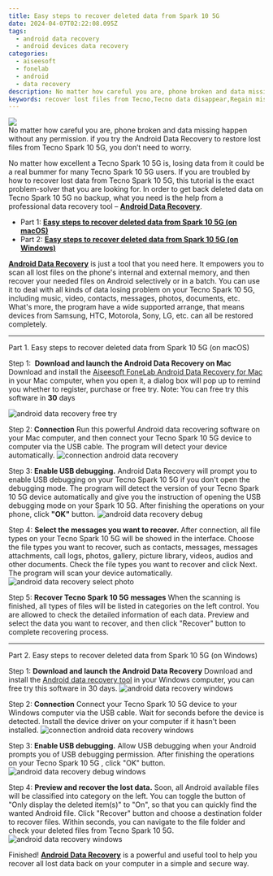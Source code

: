 ```yaml
---
title: Easy steps to recover deleted data from Spark 10 5G
date: 2024-04-07T02:22:08.095Z
tags: 
  - android data recovery
  - android devices data recovery
categories: 
  - aiseesoft
  - fonelab
  - android
  - data recovery
description: No matter how careful you are, phone broken and data missing happen without any permission. if you try the Android Data Recovery to restore lost files from Tecno Spark 10 5G, you don’t need to worry.
keywords: recover lost files from Tecno,Tecno data disappear,Regain missing files on Tecno,Tecno Spark 10 5G data recovery,Spark 10 5G data disappear,broken Tecno data recovery solution,how to recover data Tecno Spark 10 5G,extract data from water damaged phone Tecno Spark 10 5G,how to recover data in Tecno,recover data from Tecno Spark 10 5G,how to refind deleted data from Tecno Spark 10 5G,how to get data back from Tecno
---
```


<img src="https://img0mobiles.techidaily.com/images/best-assets/devices/tecno/tecno-spark-10-5g/5.jpg" class="atpl-imgstyle"  />

<div class="atpl-content atpl-for-fonelab-android recover-data">

<div class="atpl-post-description-part-1">
No matter how careful you are, phone broken and data missing happen without any permission. if you try the Android Data Recovery to restore lost files from Tecno Spark 10 5G, you don’t need to worry.
</div>
<div class="atpl-post-device-model-description">

</div>




<div class="atpl-post-description-part-2">
<div class="tpl-content-sub-paragraph-normal">
  <p>
    No matter how excellent a Tecno Spark 10 5G is, losing data from it could be a real bummer for many Tecno Spark 10 5G users. If you are troubled by how to recover lost data from Tecno Spark 10 5G, this tutorial is the exact problem-solver that you are looking for. In order to get back deleted data on Tecno Spark 10 5G no backup, what you need is the help from a professional data recovery tool – <a href="https://tools.techidaily.com/aiseesoft-android-data-recovery/" ><strong>Android Data Recovery</strong></a>.
  </p>
</div>
</div>


<ul>
  <li>Part 1: <strong><a href="#p1">Easy steps to recover deleted data from Spark 10 5G (on macOS)</a></strong></li>
  <li>Part 2: <strong><a href="#p2">Easy steps to recover deleted data from Spark 10 5G (on Windows)</a></strong></li>
</ul>


<div class="atpl-post-description-part-3">
<div class="tpl-content-sub-paragraph-normal">
  <p>
    <a href="https://tools.techidaily.com/aiseesoft-android-data-recovery/" ><strong>Android Data Recovery</strong></a> is just a tool that you need here. It empowers you to scan all lost files on the phone's internal and external memory, and then recover your needed files on Android selectively or in a batch. You can use it to deal with all kinds of data losing problem on your Tecno Spark 10 5G, including music, video, contacts, messages, photos, documents, etc. What's more, the program have a wide supported arrange, that means devices from Samsung, HTC, Motorola, Sony, LG, etc. can all be restored completely.
  </p>
</div>
</div>


<!-- Part 1 -->
<a id="p1" name="p1" ></a><hr>

<div>
  <span class="atpl-step-part-style">Part 1. Easy steps to recover deleted data from Spark 10 5G (on macOS)</span>
</div>  

<span class="atpl-stepstyle-a"><span>Step 1: </span></span> <strong>Download and launch the Android Data Recovery on Mac</strong>
Download and install the <a href="https://tools.techidaily.com/aiseesoft-android-data-recovery-for-mac/" >Aiseesoft FoneLab Android Data Recovery for Mac</a> in your Mac computer, when you open it, a dialog box will pop up to remind you whether to register, purchase or free try.
Note: You can free try this software in <strong>30</strong> days

<img src="https://tools.techidaily.com/images/apps/aiseesoft/android-data-recovery/mac-free-try.png" class="atpl-imgstyle" alt="android data recovery free try" />

<span class="atpl-stepstyle-a"><span>Step 2: </span></span> <strong>Connection</strong>
Run this powerful Android data recovering software on your Mac computer, and then connect your Tecno Spark 10 5G device to computer via the USB cable. The program will detect your device automatically.
<img src="https://tools.techidaily.com/images/apps/aiseesoft/android-data-recovery/mac-connection-interface.jpg" class="atpl-imgstyle" alt="connection android data recovery" />

<span class="atpl-stepstyle-a"><span>Step 3: </span></span> <strong>Enable USB debugging.</strong>
Android Data Recovery will prompt you to enable USB debugging on your Tecno Spark 10 5G  if you don't open the debugging mode. The program will detect the version of your Tecno Spark 10 5G device automatically and give you the instruction of opening the USB debugging mode on your Spark 10 5G. After finishing the operations on your phone, click <strong>"OK"</strong> button.
<img src="https://tools.techidaily.com/images/apps/aiseesoft/android-data-recovery/mac-android-usb-debug.jpg"  class="atpl-imgstyle" alt="android data recovery debug" />

<span class="atpl-stepstyle-a"><span>Step 4: </span></span> <strong>Select the messages you want to recover.</strong>
After connection, all file types on your Tecno Spark 10 5G will be showed in the interface. Choose the file types you want to recover, such as contacts, messages, messages attachments, call logs, photos, gallery, picture library, videos, audios and other documents. Check the file types you want to recover and click Next. The program will scan your device automatically.
<img src="https://tools.techidaily.com/images/apps/aiseesoft/android-data-recovery/mac-choose-type-photos.jpg" class="atpl-imgstyle" alt="android data recovery select photo" />

<span class="atpl-stepstyle-a"><span>Step 5: </span></span> <strong>Recover Tecno Spark 10 5G messages</strong>
When the scanning is finished, all types of files will be listed in categories on the left control. You are allowed to check the detailed information of each data. Preview and select the data you want to recover, and then click "Recover" button to complete recovering process.


<a id="p2" name="p2"></a><hr>

<!-- Part 2 -->
<div>
  <span class="atpl-step-part-style">Part 2. Easy steps to recover deleted data from Spark 10 5G (on Windows)</span>
</div>

<span class="atpl-stepstyle-a"><span>Step 1: </span></span> <strong>Download and launch the Android Data Recovery</strong>
Download and install the <a href="https://tools.techidaily.com/aiseesoft-android-data-recovery-for-win/" >Android data recovery tool</a> in your Windows computer, you can free try this software in 30 days.
<img src="https://tools.techidaily.com/images/apps/aiseesoft/android-data-recovery/win-start-interface.png"  class="atpl-imgstyle" alt="android data recovery windows" />

<span class="atpl-stepstyle-a"><span>Step 2: </span></span> <strong>Connection</strong>
Connect your Tecno Spark 10 5G device to your Windows computer via the USB cable. Wait for seconds before the device is detected. Install the device driver on your computer if it hasn't been installed.
<img src="https://tools.techidaily.com/images/apps/aiseesoft/android-data-recovery/win-connection-interface.png" class="atpl-imgstyle" alt="connection android data recovery windows" />

<span class="atpl-stepstyle-a"><span>Step 3: </span></span> <strong>Enable USB debugging.</strong>
Allow USB debugging when your Android prompts you of USB debugging permission. After finishing the operations on your Tecno Spark 10 5G , click "OK" button.
<img src="https://tools.techidaily.com/images/apps/aiseesoft/android-data-recovery/win-android-usb-debug.png" class="atpl-imgstyle" alt="android data recovery debug windows" />

<span class="atpl-stepstyle-a"><span>Step 4: </span></span> <strong>Preview and recover the lost data.</strong>
Soon, all Android available files will be classified into category on the left. You can toggle the button of "Only display the deleted item(s)" to "On", so that you can quickly find the wanted Android file. Click "Recover" button and choose a destination folder to recover files. Within seconds, you can navigate to the file folder and check your deleted files from Tecno Spark 10 5G.
<img src="https://tools.techidaily.com/images/apps/aiseesoft/android-data-recovery/win-recover-photos.png" class="atpl-imgstyle" alt="android data recovery windows" />

<div class="atpl-post-description-part-4">
<div class="tpl-content-sub-paragraph-normal">
    <p>
        Finished! <a href="https://tools.techidaily.com/aiseesoft-android-data-recovery/" ><strong>Android Data Recovery</strong></a> is a powerful and useful tool to help you recover all lost data back on your computer in a simple and secure way.
    </p>
</div>
</div>


<ins class="adsbygoogle"
     style="display:block"
     data-ad-client="ca-pub-7571918770474297"
     data-ad-slot="8358498916"
     data-ad-format="auto"
     data-full-width-responsive="true"></ins>



</div>
<ins class="adsbygoogle"
    style="display:block"
    data-ad-format="autorelaxed"
    data-ad-client="ca-pub-7571918770474297"
    data-ad-slot="1223367746"></ins>

